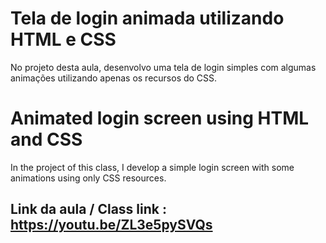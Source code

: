# Tela de login animada utilizando HTML e CSS
No projeto desta aula, desenvolvo uma tela de login simples com algumas animações utilizando apenas os recursos do CSS.

# Animated login screen using HTML and CSS
In the project of this class, I develop a simple login screen with some animations using only CSS resources.

## Link da aula / Class link : https://youtu.be/ZL3e5pySVQs
